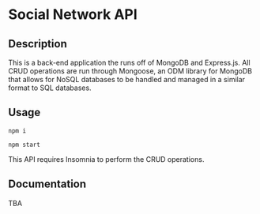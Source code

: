 # Social Network API

## Description

This is a back-end application the runs off of MongoDB and Express.js. All CRUD operations are run through Mongoose, an ODM library for MongoDB that allows for NoSQL databases to be handled and managed in a similar format to SQL databases.

## Usage

`npm i`

`npm start`

This API requires Insomnia to perform the CRUD operations.

## Documentation

TBA